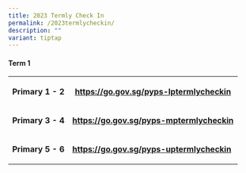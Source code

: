 ```yaml
---
title: 2023 Termly Check In
permalink: /2023termlycheckin/
description: ""
variant: tiptap
---
```

<h4>Term 1</h4><table><tbody><tr><th rowspan="1" colspan="1"><p>Primary 1 - 2</p></th><th rowspan="1" colspan="1"><p><a href="https://go.gov.sg/pyps-lptermlycheckin" rel="noopener noreferrer nofollow" target="_blank">https://go.gov.sg/pyps-lptermlycheckin</a><br></p></th></tr><tr><td rowspan="1" colspan="1"><p><strong>Primary 3 - 4</strong></p></td><td rowspan="1" colspan="1"><p><strong><a href="https://go.gov.sg/pyps-mptermlycheckin" rel="noopener noreferrer nofollow" target="_blank">https://go.gov.sg/pyps-mptermlycheckin</a></strong><br></p></td></tr><tr><td rowspan="1" colspan="1"><p><strong>Primary 5 - 6</strong></p></td><td rowspan="1" colspan="1"><p><strong><a href="https://go.gov.sg/pyps-uptermlycheckin" rel="noopener noreferrer nofollow" target="_blank">https://go.gov.sg/pyps-uptermlycheckin</a></strong><br></p></td></tr></tbody></table><p></p>